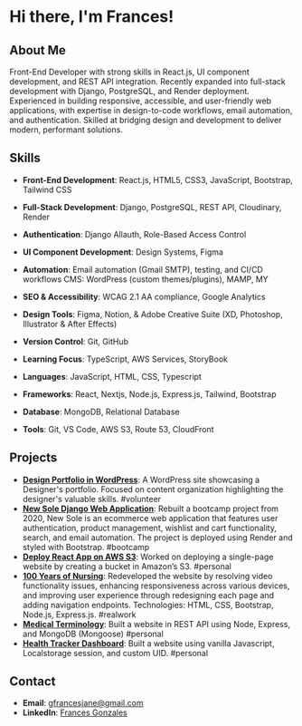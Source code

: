 # Hi there, I'm Frances!

## About Me

Front-End Developer with strong skills in React.js, UI component development, and REST API integration. Recently expanded into full-stack development with Django, PostgreSQL, and Render deployment. Experienced in building responsive, accessible, and user-friendly web applications, with expertise in design-to-code workflows, email automation, and authentication. Skilled at bridging design and development to deliver modern, performant solutions.

## Skills

- **Front-End Development**: React.js, HTML5, CSS3, JavaScript, Bootstrap, Tailwind CSS
- **Full-Stack Development**: Django, PostgreSQL, REST API, Cloudinary, Render
- **Authentication**: Django Allauth, Role-Based Access Control
- **UI Component Development**: Design Systems, Figma
- **Automation**: Email automation (Gmail SMTP), testing, and CI/CD workflows
CMS: WordPress (custom themes/plugins), MAMP, MY
- **SEO & Accessibility**: WCAG 2.1 AA compliance, Google Analytics
- **Design Tools**: Figma, Notion, & Adobe Creative Suite (XD, Photoshop, Illustrator & After Effects)
- **Version Control**: Git, GitHub
- **Learning Focus**: TypeScript, AWS Services, StoryBook

- **Languages**: JavaScript, HTML, CSS, Typescript
- **Frameworks**: React, Nextjs, Node.js, Express.js, Tailwind, Bootstrap
- **Database**: MongoDB, Relational Database
- **Tools**: Git, VS Code, AWS S3, Route 53, CloudFront

## Projects
- **[Design Portfolio in WordPress](https://darkslategrey-cheetah-939171.hostingersite.com/)**: A WordPress site showcasing a Designer's portfolio. Focused on content organization highlighting the designer's valuable skills. #volunteer
- **[New Sole Django Web Application](https://github.com/francesjgonzales/newsole2)**: Rebuilt a bootcamp project from 2020, New Sole is an ecommerce web application that features user authentication, product management, wishlist and cart functionality, search, and email automation. The project is deployed using Render and styled with Bootstrap. #bootcamp
- **[Deploy React App on AWS S3](https://gfrancesjane.com/2025/02/05/deploy-react-app-on-aws-s3/)**: Worked on deploying a single-page website by creating a bucket in Amazon’s S3. #personal
- **[100 Years of Nursing](https://www.100yearsofnursing.ca/)**: Redeveloped the website by resolving video functionality issues, enhancing responsiveness across various devices, and improving user experience through redesigning each page and adding navigation endpoints. Technologies: HTML, CSS, Bootstrap, Node.js, Express.js. #realwork
- **[Medical Terminology](https://medical-terminology-1.onrender.com/)**: Built a website in REST API using Node, Express, and MongoDB (Mongoose) #personal
- **[Health Tracker Dashboard](https://patient-tracker-site.netlify.app/)**: Built a website using vanilla Javascript, Localstorage session, and custom UID. #personal

## Contact

- **Email**: gfrancesjane@gmail.com
- **LinkedIn**: [Frances Gonzales](https://www.linkedin.com/in/frances-gonzales/)
